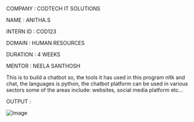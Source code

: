 COMPANY : CODTECH IT SOLUTIONS

NAME : ANITHA.S

INTERN ID : COD123

DOMAIN : HUMAN RESOURCES

DURATION : 4 WEEKS

MENTOR : NEELA SANTHOSH

This is to build a chatbot so, the tools it has used in this program nltk and chat, the languages is python, the chatbot platform can be used in various sectors some of the areas include: websites, social media platform etc...

OUTPUT : 

![Image](https://github.com/user-attachments/assets/c7994281-1a00-418a-9b4a-1ed5b3330c4b)
